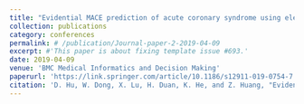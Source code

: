 ```yaml
---
title: "Evidential MACE prediction of acute coronary syndrome using electronic health records"
collection: publications
category: conferences
permalink: # /publication/Journal-paper-2-2019-04-09
excerpt: #'This paper is about fixing template issue #693.'
date: 2019-04-09
venue: 'BMC Medical Informatics and Decision Making'
paperurl: 'https://link.springer.com/article/10.1186/s12911-019-0754-7'
citation: 'D. Hu, W. Dong, X. Lu, H. Duan, K. He, and Z. Huang, "Evidential MACE prediction of acute coronary syndrome using electronic health records," BMC Medical Informatics and Decision Making, vol. 19, no. 2, p. 61, 2019.'
---
```

